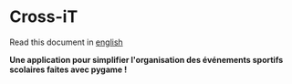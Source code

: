 # Cross-iT

Read this document in [english](README_en.md)

**Une application pour simplifier l'organisation des événements sportifs scolaires faites avec pygame !**
